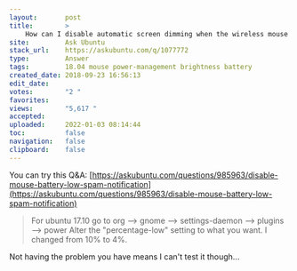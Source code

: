 ```yaml
---
layout:       post
title:        >
    How can I disable automatic screen dimming when the wireless mouse has low battery?
site:         Ask Ubuntu
stack_url:    https://askubuntu.com/q/1077772
type:         Answer
tags:         18.04 mouse power-management brightness battery
created_date: 2018-09-23 16:56:13
edit_date:    
votes:        "2 "
favorites:    
views:        "5,617 "
accepted:     
uploaded:     2022-01-03 08:14:44
toc:          false
navigation:   false
clipboard:    false
---
```


You can try this Q&A: [https://askubuntu.com/questions/985963/disable-mouse-battery-low-spam-notification](https://askubuntu.com/questions/985963/disable-mouse-battery-low-spam-notification)

> For ubuntu 17.10 go to org --> gnome --> settings-daemon --> plugins  
> --> power Alter the "percentage-low" setting to what you want. I changed from 10% to 4%.  

Not having the problem you have means I can't test it though...
